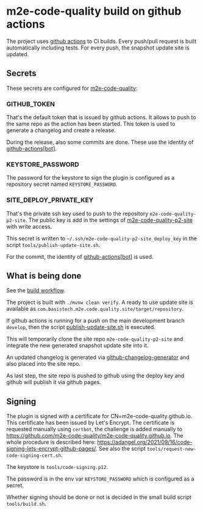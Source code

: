 # m2e-code-quality build on github actions

The project uses [github actions](https://docs.github.com/en/actions) to CI builds.
Every push/pull request is built automatically including tests.
For every push, the snapshot update site is updated.

## Secrets

These secrets are configured for
[m2e-code-quality](https://github.com/m2e-code-quality/m2e-code-quality/settings/secrets/actions):

### GITHUB_TOKEN

That's the default token that is issued by github actions. It allows to push to the
same repo as the action has been started. This token is used to generate a changelog
and create a release.

During the release, also some commits are done. These use the identity of
[github-actions[bot]](https://api.github.com/users/github-actions[bot]).

### KEYSTORE_PASSWORD

The password for the keystore to sign the plugin is configured as a repository secret
named `KEYSTORE_PASSWORD`.

### SITE_DEPLOY_PRIVATE_KEY

That's the private ssh key used to push to the repository `m2e-code-quality-p2-site`.
The public key is add in the settings of
[m2e-code-quality-p2-site](https://github.com/m2e-code-quality/m2e-code-quality-p2-site/settings/keys)
with write access.

This secret is written to `~/.ssh/m2e-code-quality-p2-site_deploy_key` in the script
`tools/publish-update-site.sh`.

For the commit, the identity of [github-actions[bot]](https://api.github.com/users/github-actions[bot]) is used.

## What is being done

See the [build workflow](.github/workflows/build.yml).

The project is built with `./mvnw clean verify`.
A ready to use update site is available as `com.basistech.m2e.code.quality.site/target/repository`.

If github actions is running for a push on the main development branch `develop`,
then the script [publish-update-site.sh](tools/publish-update-site.sh)
is executed.

This will temporarily clone the site repo `m2e-code-quality-p2-site` and integrate the new
generated snapshot update site into it.

An updated changelog is generated via
[github-changelog-generator](https://github.com/github-changelog-generator/github-changelog-generator)
and also placed into the site repo.

As last step, the site repo is pushed to github using the deploy key and github will publish it via github pages.

## Signing

The plugin is signed with a certificate for CN=m2e-code-quality.github.io. This certificate has
been issued by Let's Encrypt. The certificate is requested manually using `certbot`, the challenge
is added manually to <https://github.com/m2e-code-quality/m2e-code-quality.github.io>. The
whole procedure is described here: <https://adangel.org/2021/09/16/code-signing-lets-encrypt-github-pages/>.
See also the script `tools/request-new-code-signing-cert.sh`.

The keystore is `tools/code-signing.p12`.

The password is in the env var `KEYSTORE_PASSWORD` which is configured as a secret.

Whether signing should be done or not is decided in the small build script `tools/build.sh`.

